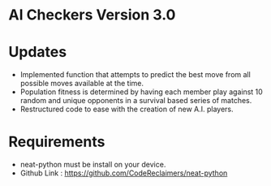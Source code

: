 # AI Checkers Version 3.0

# Updates
- Implemented function that attempts to predict the best move from all possible moves available at the time.
- Population fitness is determined by having each member play against 10 random and unique opponents in a survival based series of matches.
- Restructured code to ease with the creation of new A.I. players.

# Requirements 
- neat-python must be install on your device.
- Github Link : https://github.com/CodeReclaimers/neat-python
